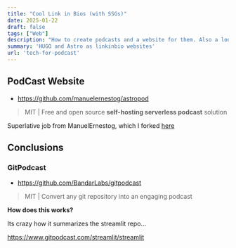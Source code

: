 ```yaml
---
title: "Cool Link in Bios (with SSGs)"
date: 2025-01-22
draft: false
tags: ["Web"]
description: "How to create podcasts and a website for them. Also a look to GitPodcast.."
summary: 'HUGO and Astro as linkinbio websites'
url: 'tech-for-podcast'
---
```



## PodCast Website

* https://github.com/manuelernestog/astropod

> MIT | Free and open source **self-hosting serverless podcast** solution

Superlative job from ManuelErnestog, which I forked [here](https://github.com/JAlcocerT/astropod)


## Conclusions

### GitPodcast

* https://github.com/BandarLabs/gitpodcast

> MIT | Convert any git repository into an engaging podcast

**How does this works?**

Its crazy how it summarizes the streamlit repo...

https://www.gitpodcast.com/streamlit/streamlit